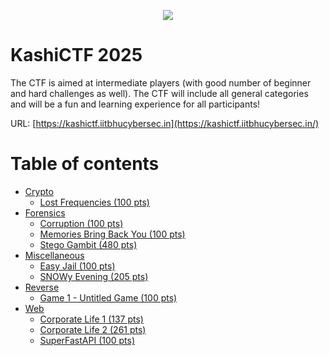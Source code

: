 <p align="center">
  <img src="banner.jpg">
</p>

# KashiCTF 2025

The CTF is aimed at intermediate players (with good number of beginner and hard challenges as well). The CTF will include all general categories and will be a fun and learning experience for all participants!

URL: [https://kashictf.iitbhucybersec.in](https://kashictf.iitbhucybersec.in/)

# Table of contents

* [Crypto](Crypto)
  * [Lost Frequencies (100 pts)](Crypto/Lost-Frequencies.md)
* [Forensics](Forensics)
  * [Corruption (100 pts)](Forensics/Corruption.md)
  * [Memories Bring Back You (100 pts)](Forensics/Memories-Bring-Back-You.md)
  * [Stego Gambit (480 pts)](Forensics/Stego-Gambit.md)
* [Miscellaneous](Miscellaneous)
  * [Easy Jail (100 pts)](Miscellaneous/Easy-Jail.md)
  * [SNOWy Evening (205 pts)](Miscellaneous/SNOWy-Evening.md)
* [Reverse](Reverse)
  * [Game 1 - Untitled Game (100 pts)](Reverse/Game-1-Untitled-Game.md)
* [Web](Web)
  * [Corporate Life 1 (137 pts)](Web/Corporate-Life-1.md)
  * [Corporate Life 2 (261 pts)](Web/Corporate-Life-2.md)
  * [SuperFastAPI (100 pts)](Web/SuperFastAPI.md)
